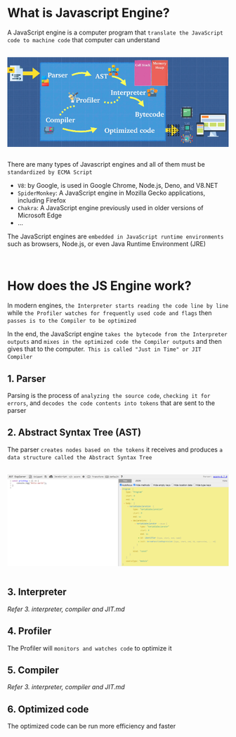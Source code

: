 # What is Javascript Engine?

A JavaScript engine is a computer program that `translate the JavaScript code to machine code` that computer can understand

<br>
<img src="./Assets/javascript-engine.png" width="700" style="display: block; margin: 0 auto" />
<br>

There are many types of Javascript engines and all of them must be `standardized by ECMA Script`

- `V8`: by Google, is used in Google Chrome, Node.js, Deno, and V8.NET
- `SpiderMonkey`: A JavaScript engine in Mozilla Gecko applications, including Firefox
- `Chakra`: A JavaScript engine previously used in older versions of Microsoft Edge
- ...

The JavaScript engines are `embedded in JavaScript runtime environments` such as browsers, Node.js, or even Java Runtime Environment (JRE)

<br>

# How does the JS Engine work?

In modern engines, `the Interpreter starts reading the code line by line` while `the Profiler watches for frequently used code and flags` then `passes is to the Compiler to be optimized`

In the end, the JavaScript engine `takes the bytecode from the Interpreter outputs` and `mixes in the optimized code the Compiler outputs` and then gives that to the computer.` This is called "Just in Time" or JIT Compiler`

## 1. Parser

Parsing is the process of `analyzing the source code`, `checking it for errors`, and `decodes the code contents into tokens` that are sent to the parser

## 2. Abstract Syntax Tree (AST)

The parser `creates nodes based on the tokens` it receives and produces `a data structure called the Abstract Syntax Tree`

<br>
<img src="./Assets/ast.png" width="700" style="display: block; margin: 0 auto" />
<br>

## 3. Interpreter

_Refer 3. interpreter, compiler and JIT.md_

## 4. Profiler

The Profiler will `monitors and watches code` to optimize it

## 5. Compiler

_Refer 3. interpreter, compiler and JIT.md_

## 6. Optimized code

The optimized code can be run more efficiency and faster
